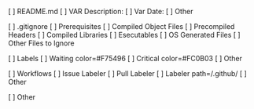 [ ] README.md
  [ ] VAR Description:
  [ ] Var Date:
  [ ] Other

[ ] .gitignore
  [ ] Prerequisites
  [ ] Compiled Object Files
  [ ] Precompiled Headers
  [ ] Compiled Libraries
  [ ] Esecutables
  [ ] OS Generated Files
  [ ] Other Files to Ignore

[ ] Labels
  [ ] Waiting   color=#F75496
  [ ] Critical  color=#FC0B03
  [ ] Other

[ ] Workflows
  [ ] Issue Labeler
  [ ] Pull Labeler
  [ ] Labeler   path=/.github/
  [ ] Other

[ ] Other
